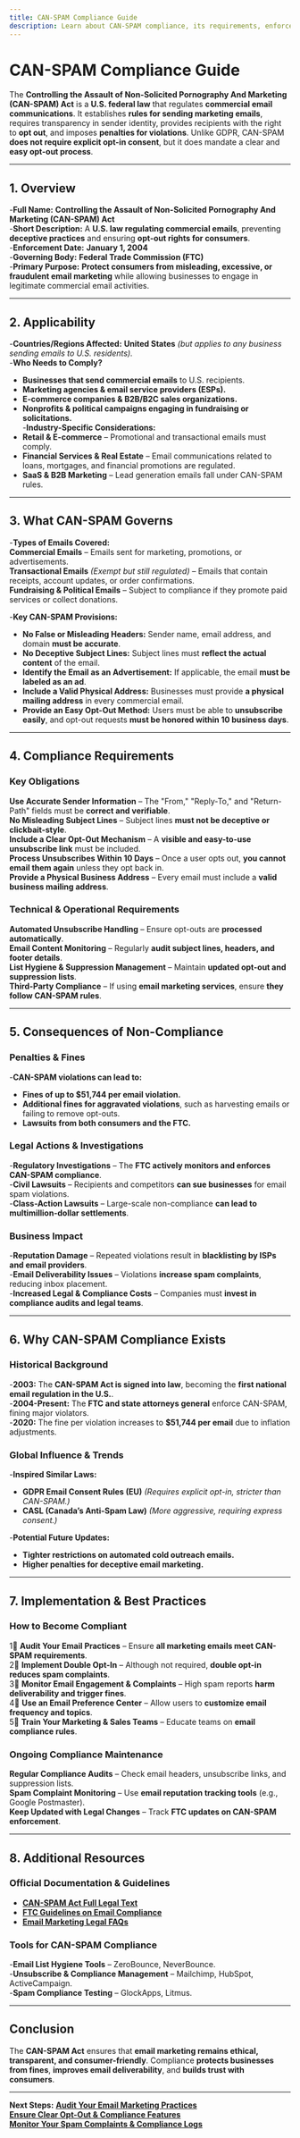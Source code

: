 ```yaml
---
title: CAN-SPAM Compliance Guide
description: Learn about CAN-SPAM compliance, its requirements, enforcement, and best practices for email marketing and commercial messages.
---
```


# **CAN-SPAM Compliance Guide**  
The **Controlling the Assault of Non-Solicited Pornography And Marketing (CAN-SPAM) Act** is a **U.S. federal law** that regulates **commercial email communications**. It establishes **rules for sending marketing emails**, requires transparency in sender identity, provides recipients with the right to **opt out**, and imposes **penalties for violations**. Unlike GDPR, CAN-SPAM **does not require explicit opt-in consent**, but it does mandate a clear and **easy opt-out process**.

---

## **1. Overview**
-**Full Name:** **Controlling the Assault of Non-Solicited Pornography And Marketing (CAN-SPAM) Act**  
-**Short Description:** A **U.S. law regulating commercial emails**, preventing **deceptive practices** and ensuring **opt-out rights for consumers**.  
-**Enforcement Date:** **January 1, 2004**  
-**Governing Body:** **Federal Trade Commission (FTC)**  
-**Primary Purpose:** **Protect consumers from misleading, excessive, or fraudulent email marketing** while allowing businesses to engage in legitimate commercial email activities.  

---

## **2. Applicability**
-**Countries/Regions Affected:** **United States** *(but applies to any business sending emails to U.S. residents).*  
-**Who Needs to Comply?**  
  - **Businesses that send commercial emails** to U.S. recipients.  
  - **Marketing agencies & email service providers (ESPs).**  
  - **E-commerce companies & B2B/B2C sales organizations.**  
  - **Nonprofits & political campaigns engaging in fundraising or solicitations.**  
-**Industry-Specific Considerations:**  
  - **Retail & E-commerce** – Promotional and transactional emails must comply.  
  - **Financial Services & Real Estate** – Email communications related to loans, mortgages, and financial promotions are regulated.  
  - **SaaS & B2B Marketing** – Lead generation emails fall under CAN-SPAM rules.  

---

## **3. What CAN-SPAM Governs**
-**Types of Emails Covered:**  
   **Commercial Emails** – Emails sent for marketing, promotions, or advertisements.  
   **Transactional Emails** *(Exempt but still regulated)* – Emails that contain receipts, account updates, or order confirmations.  
   **Fundraising & Political Emails** – Subject to compliance if they promote paid services or collect donations.  

-**Key CAN-SPAM Provisions:**  
  - **No False or Misleading Headers:** Sender name, email address, and domain **must be accurate**.  
  - **No Deceptive Subject Lines:** Subject lines must **reflect the actual content** of the email.  
  - **Identify the Email as an Advertisement:** If applicable, the email **must be labeled as an ad**.  
  - **Include a Valid Physical Address:** Businesses must provide **a physical mailing address** in every commercial email.  
  - **Provide an Easy Opt-Out Method:** Users must be able to **unsubscribe easily**, and opt-out requests **must be honored within 10 business days**.  

---

## **4. Compliance Requirements**
### **Key Obligations**
 **Use Accurate Sender Information** – The "From," "Reply-To," and "Return-Path" fields must be **correct and verifiable**.  
 **No Misleading Subject Lines** – Subject lines **must not be deceptive or clickbait-style**.  
 **Include a Clear Opt-Out Mechanism** – A **visible and easy-to-use unsubscribe link** must be included.  
 **Process Unsubscribes Within 10 Days** – Once a user opts out, **you cannot email them again** unless they opt back in.  
 **Provide a Physical Business Address** – Every email must include a **valid business mailing address**.  

### **Technical & Operational Requirements**
 **Automated Unsubscribe Handling** – Ensure opt-outs are **processed automatically**.  
 **Email Content Monitoring** – Regularly **audit subject lines, headers, and footer details**.  
 **List Hygiene & Suppression Management** – Maintain **updated opt-out and suppression lists**.  
 **Third-Party Compliance** – If using **email marketing services**, ensure **they follow CAN-SPAM rules**.  

---

## **5. Consequences of Non-Compliance**
### **Penalties & Fines**
-**CAN-SPAM violations can lead to:**  
  - **Fines of up to $51,744 per email violation.**  
  - **Additional fines for aggravated violations**, such as harvesting emails or failing to remove opt-outs.  
  - **Lawsuits from both consumers and the FTC.**  

### **Legal Actions & Investigations**
-**Regulatory Investigations** – The **FTC actively monitors and enforces CAN-SPAM compliance**.  
-**Civil Lawsuits** – Recipients and competitors **can sue businesses** for email spam violations.  
-**Class-Action Lawsuits** – Large-scale non-compliance **can lead to multimillion-dollar settlements**.  

### **Business Impact**
-**Reputation Damage** – Repeated violations result in **blacklisting by ISPs and email providers**.  
-**Email Deliverability Issues** – Violations **increase spam complaints**, reducing inbox placement.  
-**Increased Legal & Compliance Costs** – Companies must **invest in compliance audits and legal teams**.  

---

## **6. Why CAN-SPAM Compliance Exists**
### **Historical Background**
-**2003:** The **CAN-SPAM Act is signed into law**, becoming the **first national email regulation in the U.S.**.  
-**2004-Present:** The **FTC and state attorneys general** enforce CAN-SPAM, fining major violators.  
-**2020:** The fine per violation increases to **$51,744 per email** due to inflation adjustments.  

### **Global Influence & Trends**
-**Inspired Similar Laws:**  
  - **GDPR Email Consent Rules (EU)** *(Requires explicit opt-in, stricter than CAN-SPAM.)*  
  - **CASL (Canada’s Anti-Spam Law)** *(More aggressive, requiring express consent.)*  

-**Potential Future Updates:**  
  - **Tighter restrictions on automated cold outreach emails.**  
  - **Higher penalties for deceptive email marketing.**  

---

## **7. Implementation & Best Practices**
### **How to Become Compliant**
1⃣ **Audit Your Email Practices** – Ensure **all marketing emails meet CAN-SPAM requirements**.  
2⃣ **Implement Double Opt-In** – Although not required, **double opt-in reduces spam complaints**.  
3⃣ **Monitor Email Engagement & Complaints** – High spam reports **harm deliverability and trigger fines**.  
4⃣ **Use an Email Preference Center** – Allow users to **customize email frequency and topics**.  
5⃣ **Train Your Marketing & Sales Teams** – Educate teams on **email compliance rules**.  

### **Ongoing Compliance Maintenance**
 **Regular Compliance Audits** – Check email headers, unsubscribe links, and suppression lists.  
 **Spam Complaint Monitoring** – Use **email reputation tracking tools** (e.g., Google Postmaster).  
 **Keep Updated with Legal Changes** – Track **FTC updates on CAN-SPAM enforcement**.  

---

## **8. Additional Resources**
### **Official Documentation & Guidelines**
- **[ CAN-SPAM Act Full Legal Text](https://www.ftc.gov/business-guidance/resources/can-spam-act-compliance-guide-business)**  
- **[ FTC Guidelines on Email Compliance](https://www.ftc.gov/tips-advice/business-center/guidance/can-spam-act-compliance-guide-business)**  
- **[ Email Marketing Legal FAQs](https://www.ftc.gov/)**  

### **Tools for CAN-SPAM Compliance**
-**Email List Hygiene Tools** – ZeroBounce, NeverBounce.  
-**Unsubscribe & Compliance Management** – Mailchimp, HubSpot, ActiveCampaign.  
-**Spam Compliance Testing** – GlockApps, Litmus.  

---

## **Conclusion**
The **CAN-SPAM Act** ensures that **email marketing remains ethical, transparent, and consumer-friendly**. Compliance **protects businesses from fines**, **improves email deliverability**, and **builds trust with consumers**.

---

 **Next Steps:**
 **[Audit Your Email Marketing Practices](#)**  
 **[Ensure Clear Opt-Out & Compliance Features](#)**  
 **[Monitor Your Spam Complaints & Compliance Logs](#)**  
